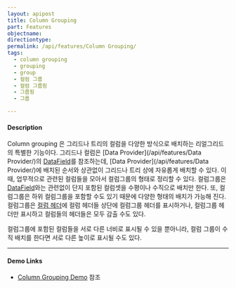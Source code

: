 ```yaml
---
layout: apipost
title: Column Grouping
part: Features
objectname: 
directiontype: 
permalink: /api/features/Column Grouping/
tags:
  - column grouping
  - grouping
  - group
  - 컬럼 그룹
  - 컬럼 그룹핑
  - 그룹핑
  - 그룹

---
```


#### Description

Column grouping 은 그리드나 트리의 컬럼을 다양한 방식으로 배치하는 리얼그리드의 특별한 기능이다. 그리드나 컬럼은 [Data Provider](/api/features/Data Provider/)의 [DataField](/api/types/DataField/)를 참조하는데, [Data Provider](/api/features/Data Provider/)에 배치된 순서와 상관없이 그리드나 트리 상에 자유롭게 배치할 수 있다. 이 때, 업무적으로 관련된 컬럼들을 모아서 컬럼그룹의 형태로 정리할 수 있다. 컬럼그룹은 [DataField](/api/types/DataField)와는 관련없이 단지 포함된 컬럼셋을 수평이나 수직으로 배치만 한다. 또, 컬럼그룹은 하위 컬럼그룹을 포함할 수도 있기 때문에 다양한 형태의 배치가 가능해 진다. 컬럼그룹은 [컬럼 헤더](/api/types/Header/)에 컬럼 헤더들 상단에 컬럼그룹 헤더를 표시하거나, 컬럼그룹 헤더만 표시하고 컬럼들의 헤더들은 모두 감출 수도 있다.   


컬럼그룹에 포함된 컬럼들을 서로 다른 너비로 표시될 수 있을 뿐아니라, 컬럼 그룹이 수직 배치를 한다면 서로 다른 높이로 표시될 수도 있다.

---

#### Demo Links

* [Column Grouping Demo](http://demo.realgrid.net/Demo/ColumnGrouping) 참조  

